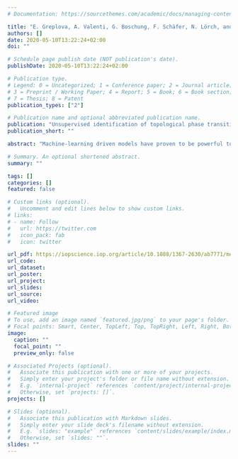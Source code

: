 ```yaml
---
# Documentation: https://sourcethemes.com/academic/docs/managing-content/

title: "E. Greplova, A. Valenti, G. Boschung, F. Schäfer, N. Lörch, and S. Huber, New J. Phys. 22, 045003 (2020)"
authors: []
date: 2020-05-10T13:22:24+02:00
doi: ""

# Schedule page publish date (NOT publication's date).
publishDate: 2020-05-10T13:22:24+02:00

# Publication type.
# Legend: 0 = Uncategorized; 1 = Conference paper; 2 = Journal article;
# 3 = Preprint / Working Paper; 4 = Report; 5 = Book; 6 = Book section;
# 7 = Thesis; 8 = Patent
publication_types: ["2"]

# Publication name and optional abbreviated publication name.
publication: "Unsupervised identification of topological phase transitions using predictive models"
publication_short: ""

abstract: "Machine-learning driven models have proven to be powerful tools for the identification of phases of matter. In particular, unsupervised methods hold the promise to help discover new phases of matter without the need for any prior theoretical knowledge. While for phases characterized by a broken symmetry, the use of unsupervised methods has proven to be successful, topological phases without a local order parameter seem to be much harder to identify without supervision. Here, we use an unsupervised approach to identify boundaries of the topological phases. We train artificial neural nets to relate configurational data or measurement outcomes to quantities like temperature or tuning parameters in the Hamiltonian. The accuracy of these predictive models can then serve as an indicator for phase transitions. We successfully illustrate this approach on both the classical Ising gauge theory as well as on the quantum ground state of a generalized toric code."

# Summary. An optional shortened abstract.
summary: ""

tags: []
categories: []
featured: false

# Custom links (optional).
#   Uncomment and edit lines below to show custom links.
# links:
# - name: Follow
#   url: https://twitter.com
#   icon_pack: fab
#   icon: twitter

url_pdf: https://iopscience.iop.org/article/10.1088/1367-2630/ab7771/meta
url_code:
url_dataset:
url_poster:
url_project:
url_slides:
url_source:
url_video:

# Featured image
# To use, add an image named `featured.jpg/png` to your page's folder.
# Focal points: Smart, Center, TopLeft, Top, TopRight, Left, Right, BottomLeft, Bottom, BottomRight.
image:
  caption: ""
  focal_point: ""
  preview_only: false

# Associated Projects (optional).
#   Associate this publication with one or more of your projects.
#   Simply enter your project's folder or file name without extension.
#   E.g. `internal-project` references `content/project/internal-project/index.md`.
#   Otherwise, set `projects: []`.
projects: []

# Slides (optional).
#   Associate this publication with Markdown slides.
#   Simply enter your slide deck's filename without extension.
#   E.g. `slides: "example"` references `content/slides/example/index.md`.
#   Otherwise, set `slides: ""`.
slides: ""
---
```

